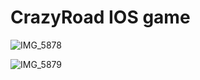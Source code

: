# CrazyRoad IOS game


![IMG_5878](https://user-images.githubusercontent.com/29823161/81290546-efac3a00-9070-11ea-8d23-fb1ae455f4b9.PNG)

![IMG_5879](https://user-images.githubusercontent.com/29823161/81290568-f8047500-9070-11ea-9a84-2106ad0818e1.PNG)
